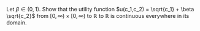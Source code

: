 Let $\beta \in (0,1)$. Show that the utility function $u(c_1,c_2) = \sqrt{c_1} + \beta \sqrt{c_2}$ from $[0,\infty) \times [0,\infty)$ to $\mathbb{R}$ to $\mathbb{R}$ is continuous everywhere in its domain.
